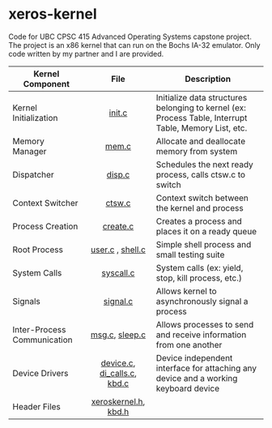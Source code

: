 # xeros-kernel

Code for UBC CPSC 415 Advanced Operating Systems capstone project. The project is an x86 kernel that can run on the Bochs IA-32 emulator. Only code written by my partner
and I are provided.

| **Kernel Component**        | **File**                                                                                                                                                                                                                              | **Description**                                                                                       |
|-----------------------------|:---------------------------------------------------------------------------------------------------------------------------------------------------------------------------------------------------------------------------------------:|-------------------------------------------------------------------------------------------------------|
| Kernel Initialization       |                                                                                [init.c](https://github.com/S-Yektakhah/xeros-kernel/blob/main/c/init.c)                                                                               | Initialize data structures belonging to kernel (ex: Process Table, Interrupt Table, Memory List, etc. |
| Memory Manager              |                                                                                 [mem.c](https://github.com/S-Yektakhah/xeros-kernel/blob/main/c/mem.c)                                                                                | Allocate and deallocate memory from system                                                            |
| Dispatcher                  |                                                                                [disp.c](https://github.com/S-Yektakhah/xeros-kernel/blob/main/c/disp.c)                                                                               | Schedules the next ready process, calls ctsw.c to switch                                              |
| Context Switcher            |                                                                                [ctsw.c](https://github.com/S-Yektakhah/xeros-kernel/blob/main/c/ctsw.c)                                                                               | Context switch between the kernel and process                                                         |
| Process Creation            |                                                                              [create.c](https://github.com/S-Yektakhah/xeros-kernel/blob/main/c/create.c)                                                                             | Creates a process and places it on a ready queue                                                      |
| Root Process                |                                         [user.c](https://github.com/S-Yektakhah/xeros-kernel/blob/main/c/user.c) , [shell.c](https://github.com/S-Yektakhah/xeros-kernel/blob/main/c/shell.c)                                         | Simple shell process and small testing suite                                                          |
| System Calls                |                                                                             [syscall.c](https://github.com/S-Yektakhah/xeros-kernel/blob/main/c/syscall.c)                                                                            | System calls (ex: yield, stop, kill process, etc.)                                                    |
| Signals                     |                                                                              [signal.c](https://github.com/S-Yektakhah/xeros-kernel/blob/main/c/signal.c)                                                                             | Allows kernel to asynchronously signal a process                                                      |
| Inter-Process Communication |                                           [msg.c](https://github.com/S-Yektakhah/xeros-kernel/blob/main/c/msg.c), [sleep.c](https://github.com/S-Yektakhah/xeros-kernel/blob/main/c/sleep.c)                                          | Allows processes to send and receive information from one another                                     |
| Device Drivers              | [device.c](https://github.com/S-Yektakhah/xeros-kernel/blob/main/c/devce.c), [di_calls.c](https://github.com/S-Yektakhah/xeros-kernel/blob/main/c/di_calls.c), [kbd.c](https://github.com/S-Yektakhah/xeros-kernel/blob/main/c/kbd.c) | Device independent interface for attaching any device and a working keyboard device                   |
| Header Files                |                                     [xeroskernel.h](https://github.com/S-Yektakhah/xeros-kernel/blob/main/h/xeroskernel.h), [kbd.h](https://github.com/S-Yektakhah/xeros-kernel/blob/main/h/kbd.h)                                    |                                                                                                       |
